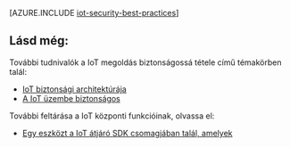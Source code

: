 <properties
 pageTitle="Ajánlott eljárások a IoT biztonsági |} Microsoft Azure"
 description="Biztonsági gyakorlati tanácsok a IoT infrastruktúrájának védelme"
 services="iot-hub"
 documentationCenter=""
 authors="YuriDio"
 manager="timlt"
 editor=""/>

<tags
 ms.service="iot-hub"
 ms.devlang="na"
 ms.topic="article"
 ms.tgt_pltfrm="na"
 ms.workload="na"
 ms.date="10/17/2016"
 ms.author="yurid"/>
 
[AZURE.INCLUDE [iot-security-best-practices](../../includes/iot-security-best-practices.md)]

## <a name="see-also"></a>Lásd még:

További tudnivalók a IoT megoldás biztonságossá tétele című témakörben talál:

- [IoT biztonsági architektúrája][lnk-security-architecture]
- [A IoT üzembe biztonságos][lnk-security-deployment]

További feltárása a IoT központi funkcióinak, olvassa el:

- [Egy eszközt a IoT átjáró SDK csomagjában talál, amelyek][lnk-gateway]

[lnk-security-architecture]: iot-hub-security-architecture.md
[lnk-security-deployment]: iot-hub-security-deployment.md

[lnk-gateway]: iot-hub-linux-gateway-sdk-simulated-device.md